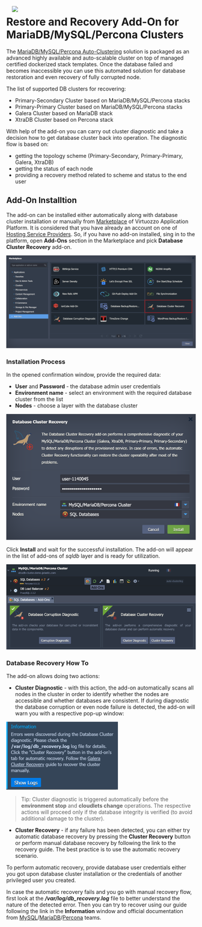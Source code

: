 <p align="center">
<img style="padding: 0 15px; float: left;" src="images/mysql-mariadb-recovery-white-bg.png" width="70">
</p>

# Restore and Recovery Add-On for MariaDB/MySQL/Percona Clusters

The [MariaDB/MySQL/Percona Auto-Clustering](https://www.virtuozzo.com/company/blog/mysql-mariadb-database-auto-clustering-cloud-hosting/) solution is packaged as an advanced highly available and auto-scalable cluster on top of managed certified dockerized stack templates. Once the database failed and becomes inaccessible you can use this automated solution for database restoration and even recovery of fully corrupted node.

The list of supported DB clusters for recovering:

 - Primary-Secondary Cluster based on MariaDB/MySQL/Percona stacks
 - Primary-Primary Cluster based on MariaDB/MySQL/Percona stacks
 - Galera Cluster based on MariaDB stack
 - XtraDB Cluster based on Percona stack

With help of the add-on you can carry out cluster diagnostic and take a decision how to get database cluster back into operation. The diagnostic flow is based on:

 - getting the topology scheme (Primary-Secondary, Primary-Primary, Galera, XtraDB)
 - getting the status of each node
 - providing a recovery method related to scheme and status to the end user


## Add-On Installtion

The add-on can be installed either automatically along with database cluster installation or manually from [Marketplace](https://www.virtuozzo.com/application-platform-docs/marketplace/) of Virtuozzo Application Platform. It is considered that you have already an account on one of [Hosting Service Providers](https://www.virtuozzo.com/application-platform-partners/). So, if you have no add-on installed, sing in to the platform, open **Add-Ons** section in the Marketplace and pick **Database Cluster Recovery** add-on.

![Marketplace](images/01-marketplace.png)


### Installation Process

In the opened confirmation window, provide the required data:

- **User** and **Password** - the database admin user credentials
- **Environment name** - select an environment with the required database cluster from the list
- **Nodes** - choose a layer with the database cluster

![install Recovery add-on](images/02-install-recovery-addon.png)

Click **Install** and wait for the successful installation. The add-on will appear in the list of add-ons of *sqldb* layer and is ready for utilization.

![installed add-ons](images/03-installed-addons.png)

### Database Recovery How To

The add-on allows doing two actions:

- **Cluster Diagnostic** - with this action, the add-on automatically scans all nodes in the cluster in order to identify whether the nodes are accessible and whether databases are consistent. If during diagnostic the database corruption or even node failure is detected, the add-on will warn you with a respective pop-up window:

![diagnostic failure](images/04-diagnostic-failure.png)

> Tip: Cluster diagnostic is triggered automatically before the **environment stop** and **cloudlets change** operations. The respective actions will proceed only if the database integrity is verified (to avoid additional damage to the cluster).

- **Cluster Recovery** - if any failure has been detected, you can either try automatic database recovery by pressing the **Cluster Recovery** button or perform manual database recovery by following the link to the recovery guide. The best practice is to use the automatic recovery scenario.

To perform automatic recovery, provide database user credentials either you got upon database cluster installation or the credentials of another privileged user you created.

In case the automatic recovery fails and you go with manual recovery flow, first look at the ***/var/log/db_recovery.log*** file to better understand the nature of the detected error. Then you can try to recover using our guide following the link in the **Information** window and official documentation from [MySQL](https://mysql.org)/[MariaDB](https://mariadb.org)/[Percona](https://www.percona.com/) teams.